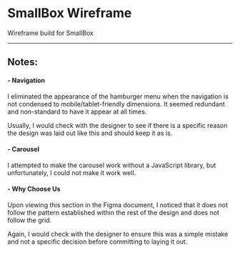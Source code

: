 # SmallBox Wireframe

Wireframe build for SmallBox

***

## Notes:

#### - Navigation

I eliminated the appearance of the hamburger menu when the navigation is not condensed to mobile/tablet-friendly dimensions. It seemed redundant and non-standard to have it appear at all times.

Usually, I would check with the designer to see if there is a specific reason the design was laid out like this and should keep it as is.

#### - Carousel

I attempted to make the carousel work without a JavaScript library, but unfortunately, I could not make it work well.

#### - Why Choose Us

Upon viewing this section in the Figma document, I noticed that it does not follow the pattern established within the rest of the design and does not follow the grid.

Again, I would check with the designer to ensure this was a simple mistake and not a specific decision before committing to laying it out.
